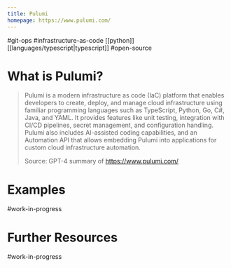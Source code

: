 ```yaml
---
title: Pulumi
homepage: https://www.pulumi.com/
---
```


#git-ops #infrastructure-as-code [[python]] [[languages/typescript|typescript]] #open-source

# What is Pulumi?

> Pulumi is a modern infrastructure as code (IaC) platform that enables developers to create, deploy, and manage cloud infrastructure using familiar programming languages such as TypeScript, Python, Go, C#, Java, and YAML. It provides features like unit testing, integration with CI/CD pipelines, secret management, and configuration handling. Pulumi also includes AI-assisted coding capabilities, and an Automation API that allows embedding Pulumi into applications for custom cloud infrastructure automation.
>
> Source: GPT-4 summary of https://www.pulumi.com/

# Examples

#work-in-progress

# Further Resources

#work-in-progress
